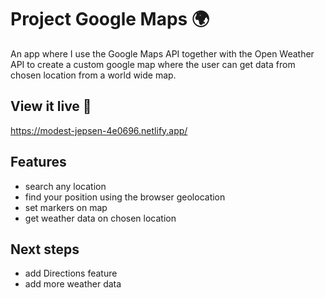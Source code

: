 # Project Google Maps 🌍

An app where I use the Google Maps API together with the Open Weather API to create a custom google map where the user can get data from chosen location from a world wide map.

## View it live 👀

https://modest-jepsen-4e0696.netlify.app/

## Features

- search any location
- find your position using the browser geolocation
- set markers on map
- get weather data on chosen location

## Next steps
- add Directions feature
- add more weather data
